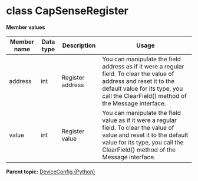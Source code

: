 # class CapSenseRegister

 **Member values** 

|Member name|Data type|Description|Usage|
|-----------|---------|-----------|-----|
|address|int|Register address|You can manipulate the field address as if it were a regular field. To clear the value of address and reset it to the default value for its type, you call the ClearField\(\) method of the Message interface.|
|value|int|Register value|You can manipulate the field value as if it were a regular field. To clear the value of value and reset it to the default value for its type, you call the ClearField\(\) method of the Message interface.|

**Parent topic:** [DeviceConfig \(Python\)](../../summary_pages/DeviceConfig.md)

